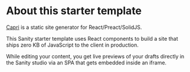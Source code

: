 # About this starter template

[Capri](https://github.com/capri-js/capri) is a static site generator for React/Preact/SolidJS.

This Sanity starter template uses React components to build a site that ships zero KB of JavaScript to the client in production.

While editing your content, you get live previews of your drafts directly in the Sanity studio via an SPA that gets embedded inside an iframe.
